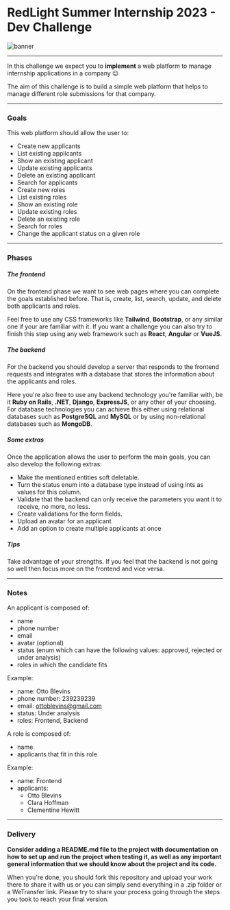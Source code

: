 # RedLight Summer Internship 2023 - Dev Challenge

![banner](/assets/banner.png)

---

In this challenge we expect you to **implement** a web platform to manage internship applications in a company 😉 

The aim of this challenge is to build a simple web platform that helps to manage different role submissions for that company.

---

### Goals
This web platform should allow the user to:

- Create new applicants
- List existing applicants
- Show an existing applicant
- Update existing applicants
- Delete an existing applicant
- Search for applicants
- Create new roles
- List existing roles
- Show an existing role
- Update existing roles
- Delete an existing role
- Search for roles
- Change the applicant status on a given role

---

### Phases

##### The frontend

On the frontend phase we want to see web pages where you can complete the goals established before. That is, create, list, search, update, and delete both applicants and roles.

Feel free to use any CSS frameworks like **Tailwind**, **Bootstrap**, or any similar one if your are familiar with it. If you want a challenge you can also try to finish this step using any web framework such as **React**, **Angular** or **VueJS**.

##### The backend

For the backend you should develop a server that responds to the frontend requests and integrates with a database that stores the information about the applicants and roles.

Here you're also free to use any backend technology you're familiar with, be it **Ruby on Rails**, **.NET**, **Django**, **ExpressJS**, or any other of your choosing. For database technologies you can achieve this either using relational databases such as **PostgreSQL** and **MySQL** or by using non-relational databases such as **MongoDB**.

##### Some extras

Once the application allows the user to perform the main goals, you can also develop the following extras:

- 	Make the mentioned entities soft deletable.
-	Turn the status enum into a database type instead of using ints as values for this column.
-	Validate that the backend can only receive the parameters you want it to receive, no more, no less.
-	Create validations for the form fields.
-	Upload an avatar for an applicant
-	Add an option to create multiple applicants at once

##### Tips

Take advantage of your strengths. If you feel that the backend is not going so well then focus more on the frontend and vice versa.

---

### Notes

An applicant is composed of:

- name
- phone number
- email
- avatar (optional)
- status (enum which can have the following values: approved, rejected or under analysis)
- roles in which the candidate fits

Example:

- name: Otto Blevins
- phone number: 239239239
- email: ottoblevins@gmail.com
- status: Under analysis
- roles: Frontend, Backend

A role is composed of:

- name
- applicants that fit in this role

Example:

- name: Frontend
- applicants:
	- Otto Blevins
	- Clara Hoffman
	- Clementine Hewitt
---
### Delivery 

**Consider adding a README.md file to the project with documentation on how to set up and run the project when testing it, as well as any important general information that we should know about the project and its code.** 

When you're done, you should fork this repository and upload your work there to share it with us or you can simply send everything in a .zip folder or a WeTransfer link. Please try to share your process going through the steps you took to reach your final version.
